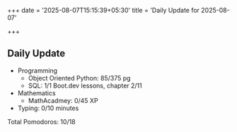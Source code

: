 +++
date = '2025-08-07T15:15:39+05:30'
title = 'Daily Update for 2025-08-07'

+++

## Daily Update

- Programming
  - Object Oriented Python: 85/375 pg
  - SQL: 1/1 Boot.dev lessons, chapter 2/11
- Mathematics
  - MathAcadmey: 0/45 XP
- Typing: 0/10 minutes

Total Pomodoros: 10/18
